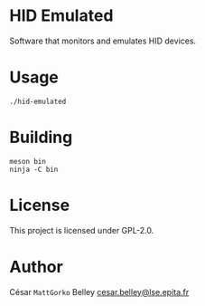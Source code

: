 HID Emulated
============

Software that monitors and emulates HID devices.

# Usage

```shell
./hid-emulated
```

# Building

```shell
meson bin
ninja -C bin
```

# License

This project is licensed under GPL-2.0.

# Author

César `MattGorko` Belley <cesar.belley@lse.epita.fr>
